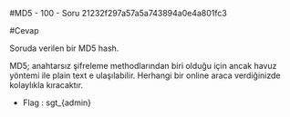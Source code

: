 #MD5 - 100 - Soru
21232f297a57a5a743894a0e4a801fc3

#Cevap

Soruda verilen bir MD5 hash.

MD5; anahtarsız şifreleme methodlarından biri olduğu için ancak havuz yöntemi ile plain text e ulaşılabilir.
Herhangi bir online araca verdiğinizde kolaylıkla kıracaktır.

* Flag : sgt_{admin}
